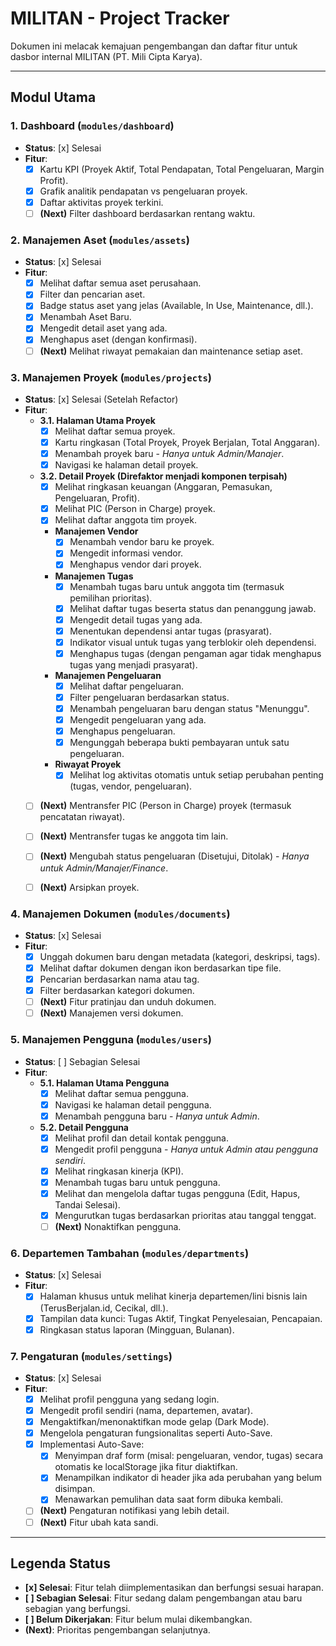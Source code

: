 # MILITAN - Project Tracker

Dokumen ini melacak kemajuan pengembangan dan daftar fitur untuk dasbor internal MILITAN (PT. Mili Cipta Karya).

---

## Modul Utama

### 1. Dashboard (`modules/dashboard`)
- **Status**: [x] Selesai
- **Fitur**:
  - [x] Kartu KPI (Proyek Aktif, Total Pendapatan, Total Pengeluaran, Margin Profit).
  - [x] Grafik analitik pendapatan vs pengeluaran proyek.
  - [x] Daftar aktivitas proyek terkini.
  - [ ] **(Next)** Filter dashboard berdasarkan rentang waktu.

### 2. Manajemen Aset (`modules/assets`)
- **Status**: [x] Selesai
- **Fitur**:
  - [x] Melihat daftar semua aset perusahaan.
  - [x] Filter dan pencarian aset.
  - [x] Badge status aset yang jelas (Available, In Use, Maintenance, dll.).
  - [x] Menambah Aset Baru.
  - [x] Mengedit detail aset yang ada.
  - [x] Menghapus aset (dengan konfirmasi).
  - [ ] **(Next)** Melihat riwayat pemakaian dan maintenance setiap aset.

### 3. Manajemen Proyek (`modules/projects`)
- **Status**: [x] Selesai (Setelah Refactor)
- **Fitur**:
  - **3.1. Halaman Utama Proyek**
    - [x] Melihat daftar semua proyek.
    - [x] Kartu ringkasan (Total Proyek, Proyek Berjalan, Total Anggaran).
    - [x] Menambah proyek baru - *Hanya untuk Admin/Manajer*.
    - [x] Navigasi ke halaman detail proyek.
  - **3.2. Detail Proyek (Direfaktor menjadi komponen terpisah)**
    - [x] Melihat ringkasan keuangan (Anggaran, Pemasukan, Pengeluaran, Profit).
    - [x] Melihat PIC (Person in Charge) proyek.
    - [x] Melihat daftar anggota tim proyek.
    - **Manajemen Vendor**
        - [x] Menambah vendor baru ke proyek.
        - [x] Mengedit informasi vendor.
        - [x] Menghapus vendor dari proyek.
    - **Manajemen Tugas**
        - [x] Menambah tugas baru untuk anggota tim (termasuk pemilihan prioritas).
        - [x] Melihat daftar tugas beserta status dan penanggung jawab.
        - [x] Mengedit detail tugas yang ada.
        - [x] Menentukan dependensi antar tugas (prasyarat).
        - [x] Indikator visual untuk tugas yang terblokir oleh dependensi.
        - [x] Menghapus tugas (dengan pengaman agar tidak menghapus tugas yang menjadi prasyarat).
    - **Manajemen Pengeluaran**
      - [x] Melihat daftar pengeluaran.
      - [x] Filter pengeluaran berdasarkan status.
      - [x] Menambah pengeluaran baru dengan status "Menunggu".
      - [x] Mengedit pengeluaran yang ada.
      - [x] Menghapus pengeluaran.
      - [x] Mengunggah beberapa bukti pembayaran untuk satu pengeluaran.
    - **Riwayat Proyek**
        - [x] Melihat log aktivitas otomatis untuk setiap perubahan penting (tugas, vendor, pengeluaran).
  - [ ] **(Next)** Mentransfer PIC (Person in Charge) proyek (termasuk pencatatan riwayat).
  - [ ] **(Next)** Mentransfer tugas ke anggota tim lain.
  - [ ] **(Next)** Mengubah status pengeluaran (Disetujui, Ditolak) - *Hanya untuk Admin/Manajer/Finance*.
  - [ ] **(Next)** Arsipkan proyek.


### 4. Manajemen Dokumen (`modules/documents`)
- **Status**: [x] Selesai
- **Fitur**:
  - [x] Unggah dokumen baru dengan metadata (kategori, deskripsi, tags).
  - [x] Melihat daftar dokumen dengan ikon berdasarkan tipe file.
  - [x] Pencarian berdasarkan nama atau tag.
  - [x] Filter berdasarkan kategori dokumen.
  - [ ] **(Next)** Fitur pratinjau dan unduh dokumen.
  - [ ] **(Next)** Manajemen versi dokumen.

### 5. Manajemen Pengguna (`modules/users`)
- **Status**: [ ] Sebagian Selesai
- **Fitur**:
    - **5.1. Halaman Utama Pengguna**
      - [x] Melihat daftar semua pengguna.
      - [x] Navigasi ke halaman detail pengguna.
      - [x] Menambah pengguna baru - *Hanya untuk Admin*.
    - **5.2. Detail Pengguna**
      - [x] Melihat profil dan detail kontak pengguna.
      - [x] Mengedit profil pengguna - *Hanya untuk Admin atau pengguna sendiri*.
      - [x] Melihat ringkasan kinerja (KPI).
      - [x] Menambah tugas baru untuk pengguna.
      - [x] Melihat dan mengelola daftar tugas pengguna (Edit, Hapus, Tandai Selesai).
      - [x] Mengurutkan tugas berdasarkan prioritas atau tanggal tenggat.
      - [ ] **(Next)** Nonaktifkan pengguna.

### 6. Departemen Tambahan (`modules/departments`)
- **Status**: [x] Selesai
- **Fitur**:
  - [x] Halaman khusus untuk melihat kinerja departemen/lini bisnis lain (TerusBerjalan.id, Cecikal, dll.).
  - [x] Tampilan data kunci: Tugas Aktif, Tingkat Penyelesaian, Pencapaian.
  - [x] Ringkasan status laporan (Mingguan, Bulanan).

### 7. Pengaturan (`modules/settings`)
- **Status**: [x] Selesai
- **Fitur**:
  - [x] Melihat profil pengguna yang sedang login.
  - [x] Mengedit profil sendiri (nama, departemen, avatar).
  - [x] Mengaktifkan/menonaktifkan mode gelap (Dark Mode).
  - [x] Mengelola pengaturan fungsionalitas seperti Auto-Save.
  - [x] Implementasi Auto-Save:
    - [x] Menyimpan draf form (misal: pengeluaran, vendor, tugas) secara otomatis ke localStorage jika fitur diaktifkan.
    - [x] Menampilkan indikator di header jika ada perubahan yang belum disimpan.
    - [x] Menawarkan pemulihan data saat form dibuka kembali.
  - [ ] **(Next)** Pengaturan notifikasi yang lebih detail.
  - [ ] **(Next)** Fitur ubah kata sandi.

---

## Legenda Status
- **[x] Selesai**: Fitur telah diimplementasikan dan berfungsi sesuai harapan.
- **[ ] Sebagian Selesai**: Fitur sedang dalam pengembangan atau baru sebagian yang berfungsi.
- **[ ] Belum Dikerjakan**: Fitur belum mulai dikembangkan.
- **(Next)**: Prioritas pengembangan selanjutnya.
